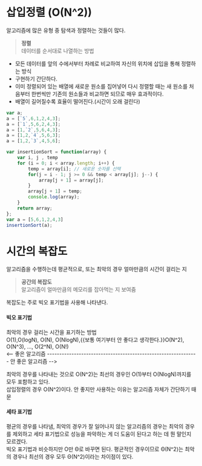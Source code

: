 # 삽입정렬 (O(N^2))

알고리즘에 많은 유형 중 탐색과 정렬하는 것들이 많다.

> __정렬__  
데이터를 순서대로 나열하는 방법

+ 모든 데이터를 앞의 수에서부터 차례로 비교하여 자신의 위치에 삽입을 통해 정렬하는 방식
+ 구현하기 간단하다. 
+ 이미 정렬되어 있는 배열에 새로운 원소를 집어넣어 다시 정렬할 때는 새 원소를 처음부터 한번씩만 기존의 원소들과 비교하면 되므로 매우 효과적이다.
+ 배열이 길어질수록 효율이 떨어진다.(시간이 오래 걸린다)

```javascript
var a;
a = [`5`,6,1,2,4,3];
a = [`1`,5,6,2,4,3];
a = [1,`2`,5,6,4,3];
a = [1,2,`4`,5,6,3];
a = [1,2,`3`,4,5,6];
```

```javascript
var insertionSort = function(array) {
    var i, j , temp
    for (i = 0; i < array.length; i++) {
        temp = array[i]; // 새로운 숫자를 선택
        for(j = i - 1; j >= 0 && temp < array[j]; j--) {
            array[j + 1] = array[j];
        }
        array[j + 1] = temp;
        console.log(array);
    }
    return array;
};
var a = [5,6,1,2,4,3]
insertionSort(a);
```

# 시간의 복잡도

알고리즘을 수행하는데 평균적으로, 또는 최악의 경우 얼마만큼의 시간이 걸리는 지

> __공간의 복잡도__  
알고리즘이 얼마만큼의 메모리를 잡아먹는 지 보여줌

복잡도는 주로 빅오 표기법을 사용해 나타낸다.

#### 빅오 표기법

최악의 경우 걸리는 시간을 표기하는 방법  
O(1),O(logN), O(N), O(NlogN),{{보통 여기부터 안 좋다고 생각한다.}}O(N^2), O(N^3), ..., O(2^N), O(N!)  
<-- 좋은 알고리즘 -------------------------------------------------------------- 안 좋은 알고리즘 -->

최악의 경우를 나타내는 것으로 O(N^2)는 최선의 경우인 O(1)부터 O(NlogN)까지를 모두 포함하고 있다.  
삽입정렬의 경우 O(N^2)이다. 안 좋지만 사용하는 이유는 알고리즘 자체가 간단하기 때문

#### 세타 표기법

평균의 경우를 나타냄, 최악의 경우가 잘 일어나지 않는 알고리즘의 경우는 최악의 경우를 제외하고 세타 표기법으로 성능을 파악하는 게 더 도움이 된다고 하는 데 뭔 말인지 모르겠다.  
빅오 표기법과 비슷하지만 O만 Θ로 바꾸면 된다. 
평균적인 경우이므로 Θ(N^2)는 최악의 경우나 최선의 경우 모두 Θ(N^2)이라는 차이점이 있다.
